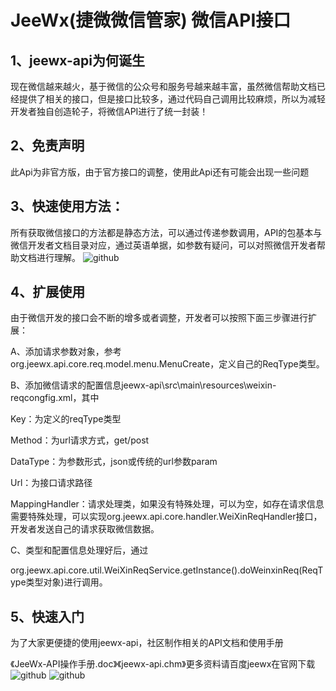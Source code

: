 JeeWx(捷微微信管家) 微信API接口
===============




1、jeewx-api为何诞生
-----------------------------------

现在微信越来越火，基于微信的公众号和服务号越来越丰富，虽然微信帮助文档已经提供了相关的接口，但是接口比较多，通过代码自己调用比较麻烦，所以为减轻开发者独自创造轮子，将微信API进行了统一封装！

 



2、免责声明
-----------------------------------

此Api为非官方版，由于官方接口的调整，使用此Api还有可能会出现一些问题





3、快速使用方法：
-----------------------------------

所有获取微信接口的方法都是静态方法，可以通过传递参数调用，API的包基本与微信开发者文档目录对应，通过英语单据，如参数有疑问，可以对照微信开发者帮助文档进行理解。
 ![github](http://static.oschina.net/uploads/space/2015/0322/113601_RZHV_930898.png "jeewx-api")  




4、扩展使用
-----------------------------------

由于微信开发的接口会不断的增多或者调整，开发者可以按照下面三步骤进行扩展：


A、添加请求参数对象，参考org.jeewx.api.core.req.model.menu.MenuCreate，定义自己的ReqType类型。

B、添加微信请求的配置信息jeewx-api\src\main\resources\weixin-reqcongfig.xml，其中

Key：为定义的reqType类型

Method：为url请求方式，get/post

DataType：为参数形式，json或传统的url参数param

Url：为接口请求路径

MappingHandler：请求处理类，如果没有特殊处理，可以为空，如存在请求信息需要特殊处理，可以实现org.jeewx.api.core.handler.WeiXinReqHandler接口，开发者发送自己的请求获取微信数据。

C、类型和配置信息处理好后，通过

org.jeewx.api.core.util.WeiXinReqService.getInstance().doWeinxinReq(ReqType类型对象)进行调用。





5、快速入门
-----------------------------------

  为了大家更便捷的使用jeewx-api，社区制作相关的API文档和使用手册

  《JeeWx-API操作手册.doc》《jeewx-api.chm》更多资料请百度jeewx在官网下载
   ![github](http://static.oschina.net/uploads/space/2015/0322/120642_qX1q_930898.jpg "jeewx-api") 
    ![github](http://static.oschina.net/uploads/space/2015/0322/120653_MvXb_930898.jpg "jeewx-api") 